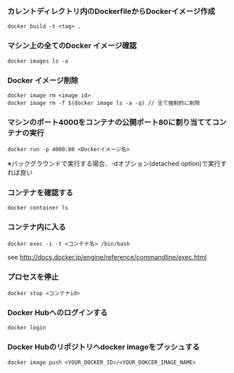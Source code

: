 ### カレントディレクトリ内のDockerfileからDockerイメージ作成
```
docker build -t <tag> .
```

### マシン上の全てのDocker イメージ確認
```
docker images ls -a
```

### Docker イメージ削除
```
docker image rm <image id>
docker image rm -f $(docker image ls -a -q) // 全て強制的に削除
```

### マシンのポート4000をコンテナの公開ポート80に割り当ててコンテナの実行
```
docker run -p 4000:80 <Dockerイメージ名>
```
※バックグラウンドで実行する場合、-dオプション(detached option)で実行すれば良い

### コンテナを確認する
```
docker container ls
```

### コンテナ内に入る
```
docker exec -i -t <コンテナ名> /bin/bash
```
see http://docs.docker.jp/engine/reference/commandline/exec.html

### プロセスを停止
```
docker stop <コンテナid>
```

### Docker Hubへのログインする
```
docker login
```

### Docker Hubのリポジトリへdocker imageをプッシュする
```
docker image push <YOUR_DOCKER_ID>/<YOUR_DOKCER_IMAGE_NAME>
```
